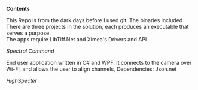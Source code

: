 **Contents**

This Repo is from the dark days before I used git. The binaries included 
There are three projects in the solution, each produces an executable that serves a purpose.  
The apps require LibTiff.Net and Ximea's Drivers and API

*Spectral Command*

End user application written in C# and WPF. It connects to the camera over Wi-Fi, and allows the user to align channels, 
Dependencies: Json.net

*HighSpecter*
